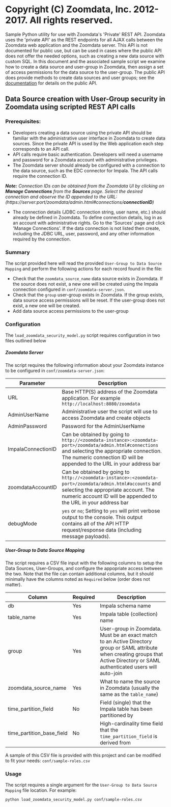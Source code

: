 # Copyright (C) Zoomdata, Inc. 2012-2017. All rights reserved.

Sample Python utility for use with Zoomdata's 'Private' REST API.  Zoomdata uses the 'private API' as the REST endpoints for all AJAX calls between the Zoomdata web application and the Zoomdata server.  This API is not documented for public use, but can be used in cases where the public API does not offer the needed options, such as creating a new data source with custom SQL.  In this document and the associated sample script we examine how to create a data source and user-group in Zoomdata, then assign a set of access permissions for the data source to the user-group.  The public API does provide methods to create data sources and user groups; see the [documentation](https://developer.zoomdata.com/2.3/docs/rest-api/) for details on the public API.

## Data Source creation with User-Group security in Zoomdata using scripted REST API calls
### Prerequisites:

* Developers creating a data source using the private API should be familiar with the administrative user interface in Zoomdata to create data sources.  Since the private API is used by the Web application each step corresponds to an API call.
* API calls require basic authentication.  Developers will need a username and password for a Zoomdata account with administrative privileges.
* The Zoomdata server should already be configured with a connection to the data source, such as the EDC connector for Impala.  The API calls require the connection ID.

_**Note:** Connection IDs can be obtained from the Zoomdata UI by clicking on **Manage Connections** from the **Sources** page. Select the desired connection and observe the ID appended to the URL: (https://server:port/zoomdata/admin.html#connections/**connectionID**)_

*  The connection details (JDBC connection string, user name, etc.) should already be defined in Zoomdata.  To define connection details, log in as an account with administrative rights.  Go to the 'Sources' page and click 'Manage Connections'.  If the data connection is not listed then create, including the JDBC URL, user, password, and any other information required by the connection.


### Summary
The script provided here will read the provided `User-Group to Data Source Mapping` and perform the following actions for each record found in the file:
*  Check that the `zoomdata_source_name` data source exists in Zoomdata. If the source does not exist, a new one will be created using the Impala connection configured in `conf/zoomdata-server.json`.
*  Check that the `group` user-group exists in Zoomdata. If the group exists, data source access permissions will be reset. If the user-group does not exist, a new one will be created. 
* Add data source access permissions to the user-group


### Configuration
The `load_zoomdata_security_model.py` script requires configuration in two files outlined below

##### Zoomdata Server
The script requires the following information about your Zoomdata instance to be configured in `conf/zoomdata-server.json`:

| Parameter |  Description  |
| --- | --- |
| URL | Base HTTP(S) address of the Zoomdata application. For example `http://localhost:8080/zoomdata`|
| AdminUserName | Administrative user the script will use to access Zoomdata and create objects |
| AdminPassword | Password for the AdminUserName |
| ImpalaConnectionID | Can be obtained by going to `http://<zoomdata-instance>:<zoomdata-port>/zoomdata/admin.html#connections` and selecting the appropriate connection. The numeric connection ID will be appended to the URL in your address bar|
| zoomdataAccountID | Can be obtained by going to `http://<zoomdata-instance>:<zoomdata-port>/zoomdata/admin.html#accounts` and selecting the appropriate account. The numeric account ID will be appended to the URL in your address bar |
| debugMode | `yes` or `no`; Setting to `yes` will print verbose output to the console. This output contains all of the API HTTP request/response data (including message payloads). |


##### User-Group to Data Source Mapping
The script requires a CSV file input with the following columns to setup the Data Sources, User-Groups, and configure the appopriate access between the two. Note that the file can contain additional columns, but it should minimally have the columns noted as `Required` below (order does not matter). 

| Column |  Required  |  Description  |
| --- | --- | --- |
| db | Yes | Impala schema name |
| table_name | Yes | Impala table (collection) name |
| group | Yes | User-group in Zoomdata. Must be an exact match to an Active Directory group or SAML attribute when creating groups that Active Directory or SAML authenticated users will auto-join |
| zoomdata_source_name | Yes | What to name the source in Zoomdata (usually the same as the `table_name`) |
| time_partition_field | No | Field (single) that the Impala table has been partitioned by |
| time_partition_base_field | No | High-cardinality time field that the `time_partition_field` is derived from |

A sample of this CSV file is provided with this project and can be modified to fit your needs: `conf/sample-roles.csv`


### Usage
The script requires a single argument for the `User-Group to Data Source Mapping` file location. For example:

`python load_zoomdata_security_model.py conf/sample-roles.csv`
